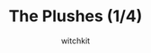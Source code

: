 ---
media: "images/rounds/war/plushes_1.png"
media_type: image
title: The Plushes (1/4)
author: [witchkit]
desc: The various stuffed animals throughout the war.
---